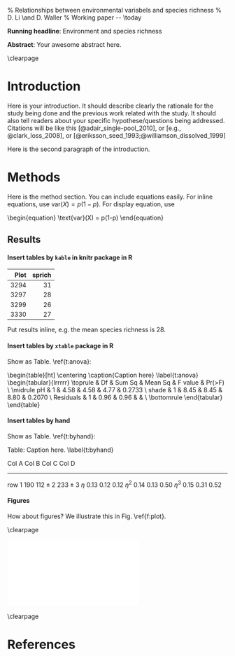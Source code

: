 % Relationships between environmental variabels and species richness
% D. Li \and D. Waller
% Working paper -- \today

**Running headline**: Environment and species richness

**Abstract**: Your awesome abstract here.

\clearpage

# Introduction

Here is your introduction. It should describe clearly the rationale for the study being done and the previous work related with the study. It should also tell readers about your specific hypothese/questions being addressed. Citations will be like this [@adair_single-pool_2010], or [e.g., @clark_loss_2008], or [@eriksson_seed_1993;@williamson_dissolved_1999]

Here is the second paragraph of the introduction. 


# Methods

Here is the method section. You can include equations easily. For inline equations, use $\text{var}(X) = p(1-p)$. For display equation, use

\begin{equation}
\text{var}(X) = p(1-p)
\end{equation}

## Results


#### Insert tables by `kable` in knitr package in R



| Plot| sprich|
|----:|------:|
| 3294|     31|
| 3297|     28|
| 3299|     26|
| 3330|     27|

Put results inline, e.g. the mean species richness is 28.

#### Insert tables by `xtable` package in R


Show as Table. \ref{t:anova}:

\begin{table}[ht]
\centering
\caption{Caption here} 
\label{t:anova}
\begin{tabular}{lrrrrr}
  \toprule
 & Df & Sum Sq & Mean Sq & F value & Pr($>$F) \\ 
  \midrule
pH          & 1 & 4.58 & 4.58 & 4.77 & 0.2733 \\ 
  shade       & 1 & 8.45 & 8.45 & 8.80 & 0.2070 \\ 
  Residuals   & 1 & 0.96 & 0.96 &  &  \\ 
   \bottomrule
\end{tabular}
\end{table}

#### Insert tables by hand


Show as Table. \ref{t:byhand}:

Table: Caption here. \label{t:byhand}

Col A             Col B       Col C                   Col D
------------      -------     ------------------      ------------------
row 1             190         $112 \pm 2$             $233 \pm 3$
$\eta$            0.13        0.12                    0.12
$\eta^2$          0.14        0.13                    0.50
$\eta^3$          0.15        0.31                    0.52


#### Figures

How about figures? We illustrate this in Fig. \ref{f:plot}. 

\clearpage

[f:plot]: Figs/plot.pdf
![Caption here.\label{f:plot}][f:plot]

\clearpage

# References
